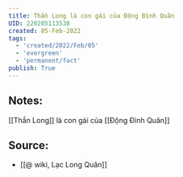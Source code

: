 ```yaml
---
title: Thần Long là con gái của Động Đình Quân
UID: 220205113538
created: 05-Feb-2022
tags:
  - 'created/2022/Feb/05'
  - 'evergreen'
  - 'permanent/fact'
publish: True
---
```

## Notes:
[[Thần Long]] là con gái của [[Động Đình Quân]]

## Source:
- [[@ wiki, Lạc Long Quân]]


